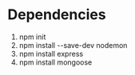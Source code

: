 # Dependencies

1. npm init
2. npm install --save-dev nodemon
3. npm install express
4. npm install mongoose
